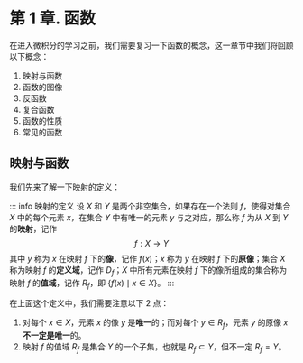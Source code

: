 # 第 1 章. 函数

在进入微积分的学习之前，我们需要复习一下函数的概念，这一章节中我们将回顾以下概念：

1. 映射与函数
2. 函数的图像
3. 反函数
4. 复合函数
5. 函数的性质
6. 常见的函数

## 映射与函数

我们先来了解一下映射的定义：

::: info 映射的定义
设 $X$ 和 $Y$ 是两个非空集合，如果存在一个法则 $f$，使得对集合 $X$ 中的每个元素 $x$，在集合 $Y$ 中有唯一的元素 $y$ 与之对应，那么称 $f$ 为从 $X$ 到 $Y$ 的**映射**，记作
$$
f:X \to Y
$$
其中 $y$ 称为 $x$ 在映射 $f$ 下的**像**，记作 $f(x)$；$x$ 称为 $y$ 在映射 $f$ 下的**原像**；集合 $X$ 称为映射 $f$ 的**定义域**，记作 $D_f$；$X$ 中所有元素在映射 $f$ 下的像所组成的集合称为映射 $f$ 的**值域**，记作 $R_f$，即 $\{f(x) \mid x \in X \}$。
:::

在上面这个定义中，我们需要注意以下 2 点：

1. 对每个 $x \in X$，元素 $x$ 的像 $y$ 是**唯一**的；而对每个 $y \in R_f$，元素 $y$ 的原像 $x$ **不一定是唯一**的。
2. 映射 $f$ 的值域 $R_f$ 是集合 $Y$ 的一个子集，也就是 $R_f \subset Y$，但不一定 $R_f = Y$。
